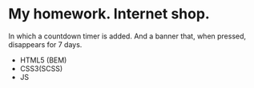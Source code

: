 # My homework. Internet shop. 
In which a countdown timer is added. And a banner that, when pressed, disappears for 7 days.

- HTML5 (BEM)
- CSS3(SCSS)
- JS
